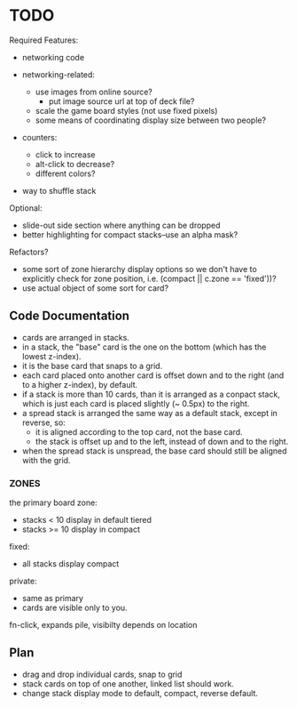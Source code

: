 # TODO

Required Features:


- networking code
- networking-related:
  - use images from online source?
    - put image source url at top of deck file?
  - scale the game board styles (not use fixed pixels)
  - some means of coordinating display size between two people?

- counters:
  - click to increase
  - alt-click to decrease?
  - different colors?

- way to shuffle stack

Optional:

- slide-out side section where anything can be dropped
- better highlighting for compact stacks–use an alpha mask?

Refactors?

- some sort of zone hierarchy display options so we don't have to explicitly check for zone position, i.e. (compact || c.zone == 'fixed'))?
- use actual object of some sort for card?


## Code Documentation

- cards are arranged in stacks. 
- in a stack, the "base" card is the one on the bottom (which has the lowest z-index).
- it is the base card that snaps to a grid.
- each card placed onto another card is offset down and to the right (and to a higher z-index), by default.
- if a stack is more than 10 cards, than it is arranged as a conpact stack, which is just each card is placed slightly (~ 0.5px) to the right.
- a spread stack is arranged the same way as a default stack, except in reverse, so:
  - it is aligned according to the top card, not the base card.
  - the stack is offset up and to the left, instead of down and to the right.
- when the spread stack is unspread, the base card should still be aligned with the grid.


### ZONES

the primary board zone:
- stacks < 10 display in default tiered
- stacks >= 10 display in compact

fixed:
- all stacks display compact

private:
- same as primary
- cards are visible only to you.

fn-click, expands pile, visibilty depends on location
  

## Plan

- drag and drop individual cards, snap to grid
- stack cards on top of one another, linked list should work.
- change stack display mode to default, compact, reverse default.



